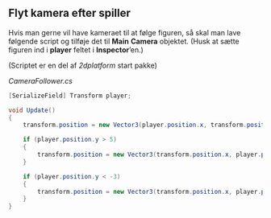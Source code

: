 ## Flyt kamera efter spiller

Hvis man gerne vil have kameraet til at følge figuren, så skal man lave
følgende script og tilføje det til **Main** **Camera** objektet. (Husk
at sætte figuren ind i **player** feltet i **Inspector**’en.)

(Scriptet er en del af *2dplatform* start pakke)

*CameraFollower.cs*
```csharp
[SerializeField] Transform player;

void Update()
{
    transform.position = new Vector3(player.position.x, transform.position.y, transform.position.z);

    if (player.position.y > 5)
    {
        transform.position = new Vector3(transform.position.x, player.position.y - 5, transform.position.z);
    }

    if (player.position.y < -3)
    {
        transform.position = new Vector3(transform.position.x, player.position.y + 3, transform.position.z);
    }
}
```
